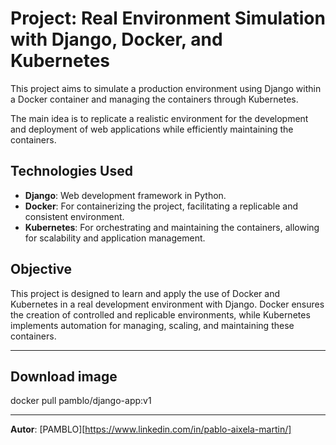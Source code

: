 # Project: Real Environment Simulation with Django, Docker, and Kubernetes

This project aims to simulate a production environment using Django within a Docker container and managing the containers through Kubernetes.

The main idea is to replicate a realistic environment for the development and deployment of web applications while efficiently maintaining the containers.

## Technologies Used

- **Django**: Web development framework in Python.
- **Docker**: For containerizing the project, facilitating a replicable and consistent environment.
- **Kubernetes**: For orchestrating and maintaining the containers, allowing for scalability and application management.

## Objective

This project is designed to learn and apply the use of Docker and Kubernetes in a real development environment with Django. Docker ensures the creation of controlled and replicable environments, while Kubernetes implements automation for managing, scaling, and maintaining these containers.

---

## Download image

docker pull pamblo/django-app:v1

---

**Autor**: [PAMBLO][https://www.linkedin.com/in/pablo-aixela-martin/]
